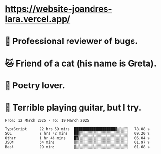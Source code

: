# https://website-joandres-lara.vercel.app/
# 🐛 Professional reviewer of bugs.
# 🐱 Friend of a cat (his name is Greta).
# 📜 Poetry lover.
# 🎸 Terrible playing guitar, but I try.

<!--START_SECTION:waka-->

```txt
From: 12 March 2025 - To: 19 March 2025

TypeScript      22 hrs 59 mins  ███████████████████▓░░░░░   78.08 %
SQL             2 hrs 42 mins   ██▒░░░░░░░░░░░░░░░░░░░░░░   09.20 %
Other           1 hr 46 mins    █▓░░░░░░░░░░░░░░░░░░░░░░░   06.04 %
JSON            34 mins         ▒░░░░░░░░░░░░░░░░░░░░░░░░   01.97 %
Bash            29 mins         ▒░░░░░░░░░░░░░░░░░░░░░░░░   01.68 %
```

<!--END_SECTION:waka-->
